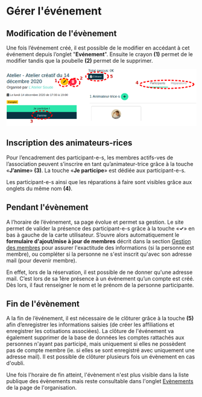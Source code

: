 # Gérer l'événement

## Modification de l'évènement

Une fois l’événement créé, il est possible de le modifier en accédant à cet événement depuis l’onglet "**Evénement**". Ensuite le crayon **(1)** permet de le modifier tandis que la poubelle **(2)** permet de le supprimer.

![Inscription sur l'évènement](../assets/InscriptionEv.png)

## Inscription des animateurs-rices

Pour l’encadrement des participant-e-s, les membres actifs-ves de l’association peuvent s’inscrire en tant qu’animateur-trice grâce à la touche «**J’anime**» **(3)**. La touche «**Je participe**» est dédiée aux participant-e-s.

Les participant-e-s ainsi que les réparations à faire sont visibles grâce aux onglets du même nom **(4)**.

## Pendant l'évènement

A l’horaire de l’événement, sa page évolue et permet sa gestion. Le site permet de valider la présence des participant-e-s grâce à la touche «**✓**» en bas à gauche de la carte utilisateur. S’ouvre alors automatiquement le **formulaire d'ajout/mise à jour de membres** décrit dans la section [Gestion des membres](../organization/members.md#ajout-mise-a-jour-de-membre) pour assurer l'exactitude des informations (si la personne est membre), ou compléter si la personne ne s'est inscrit qu'avec son adresse mail (pour devenir membre).

En effet, lors de la réservation, il est possible de ne donner qu'une adresse mail. C’est lors de sa 1ère présence à un événement qu’un compte est créé. Dès lors, il faut renseigner le nom et le prénom de la personne participante.

## Fin de l'évènement

A la fin de l’événement, il est nécessaire de le clôturer grâce à la touche **(5)** afin d’enregistrer les informations saisies (de créer les affiliations et enregistrer les cotisations associées). La clôture de l'événement va également supprimer de la base de données les comptes rattachés aux personnes n'ayant pas participé, mais uniquement si elles ne possèdent pas de compte membre (ie. si elles se sont enregistré avec uniquement une adresse mail). Il est possible de clôturer plusieurs fois un évènement en cas d'oubli.

Une fois l'horaire de fin atteint, l'évènement n'est plus visible dans la liste publique des évènements mais reste consultable dans l'onglet [Evènements](../organization/org-index.md) de la page de l'organisation.